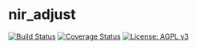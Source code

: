 # nir_adjust
[![Build Status](https://travis-ci.org/michael081906/nir-adjust.svg?branch=master)](https://travis-ci.org/michael081906/nir-adjust)
[![Coverage Status](https://coveralls.io/repos/github/michael081906/nir-adjust/badge.svg?branch=master)](https://coveralls.io/github/michael081906/nir-adjust?branch=master)
[![License: AGPL v3](https://img.shields.io/badge/License-AGPL%20v3-blue.svg)](https://www.gnu.org/licenses/agpl-3.0)  

